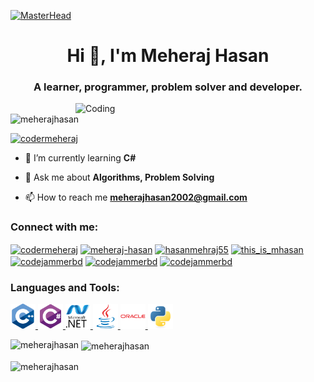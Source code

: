 [![MasterHead](https://camo.githubusercontent.com/f1c0fc76d120f760664938edd8e1818f9d407b03f8ce7d306e12094d8853b6a0/687474703a2f2f692e696d6775722e636f6d2f6337476d414a662e706e67)](https://rishavchanda.io)
<h1 align="center">Hi 👋, I'm Meheraj Hasan</h1>
<h3 align="center">A learner, programmer, problem solver and developer.</h3>
<img align="right" alt="Coding" width="400" src="https://cdn.dribbble.com/users/1162077/screenshots/3848914/programmer.gif">

<p align="left"> <img src="https://komarev.com/ghpvc/?username=meherajhasan&label=Profile%20views&color=0e75b6&style=flat" alt="meherajhasan" /> </p>

<p align="left"> <a href="https://twitter.com/codermeheraj" target="blank"><img src="https://img.shields.io/twitter/follow/codermeheraj?logo=twitter&style=for-the-badge" alt="codermeheraj" /></a> </p>

- 🌱 I’m currently learning **C#**

- 💬 Ask me about **Algorithms, Problem Solving**

- 📫 How to reach me **meherajhasan2002@gmail.com**

<h3 align="left">Connect with me:</h3>
<p align="left">
<a href="https://twitter.com/codermeheraj" target="blank"><img align="center" src="https://raw.githubusercontent.com/rahuldkjain/github-profile-readme-generator/master/src/images/icons/Social/twitter.svg" alt="codermeheraj" height="30" width="40" /></a>
<a href="https://linkedin.com/in/meheraj-hasan" target="blank"><img align="center" src="https://raw.githubusercontent.com/rahuldkjain/github-profile-readme-generator/master/src/images/icons/Social/linked-in-alt.svg" alt="meheraj-hasan" height="30" width="40" /></a>
<a href="https://fb.com/hasanmehraj55" target="blank"><img align="center" src="https://raw.githubusercontent.com/rahuldkjain/github-profile-readme-generator/master/src/images/icons/Social/facebook.svg" alt="hasanmehraj55" height="30" width="40" /></a>
<a href="https://instagram.com/this_is_mhasan" target="blank"><img align="center" src="https://raw.githubusercontent.com/rahuldkjain/github-profile-readme-generator/master/src/images/icons/Social/instagram.svg" alt="this_is_mhasan" height="30" width="40" /></a>
<a href="https://www.codechef.com/users/codejammerbd" target="blank"><img align="center" src="https://cdn.jsdelivr.net/npm/simple-icons@3.1.0/icons/codechef.svg" alt="codejammerbd" height="30" width="40" /></a>
<a href="https://codeforces.com/profile/codejammerbd" target="blank"><img align="center" src="https://raw.githubusercontent.com/rahuldkjain/github-profile-readme-generator/master/src/images/icons/Social/codeforces.svg" alt="codejammerbd" height="30" width="40" /></a>
<a href="https://www.leetcode.com/codejammerbd" target="blank"><img align="center" src="https://raw.githubusercontent.com/rahuldkjain/github-profile-readme-generator/master/src/images/icons/Social/leet-code.svg" alt="codejammerbd" height="30" width="40" /></a>
</p>

<h3 align="left">Languages and Tools:</h3>
<p align="left"> <a href="https://www.w3schools.com/cpp/" target="_blank" rel="noreferrer"> <img src="https://raw.githubusercontent.com/devicons/devicon/master/icons/cplusplus/cplusplus-original.svg" alt="cplusplus" width="40" height="40"/> </a> <a href="https://www.w3schools.com/cs/" target="_blank" rel="noreferrer"> <img src="https://raw.githubusercontent.com/devicons/devicon/master/icons/csharp/csharp-original.svg" alt="csharp" width="40" height="40"/> </a> <a href="https://dotnet.microsoft.com/" target="_blank" rel="noreferrer"> <img src="https://raw.githubusercontent.com/devicons/devicon/master/icons/dot-net/dot-net-original-wordmark.svg" alt="dotnet" width="40" height="40"/> </a> <a href="https://www.java.com" target="_blank" rel="noreferrer"> <img src="https://raw.githubusercontent.com/devicons/devicon/master/icons/java/java-original.svg" alt="java" width="40" height="40"/> </a> <a href="https://www.oracle.com/" target="_blank" rel="noreferrer"> <img src="https://raw.githubusercontent.com/devicons/devicon/master/icons/oracle/oracle-original.svg" alt="oracle" width="40" height="40"/> </a> <a href="https://www.python.org" target="_blank" rel="noreferrer"> <img src="https://raw.githubusercontent.com/devicons/devicon/master/icons/python/python-original.svg" alt="python" width="40" height="40"/> </a> </p>

<p><img align="left" src="https://github-readme-stats.vercel.app/api/top-langs?username=meherajhasan&show_icons=true&locale=en&layout=compact" alt="meherajhasan" /></p>

<p>&nbsp;<img align="center" src="https://github-readme-stats.vercel.app/api?username=meherajhasan&show_icons=true&locale=en" alt="meherajhasan" /></p>

<p><img align="center" src="https://github-readme-streak-stats.herokuapp.com/?user=meherajhasan&" alt="meherajhasan" /></p>
